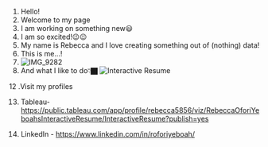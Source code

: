 1. Hello!
2. Welcome to my page
3. I am working on something new😃
4.  I am so excited!😉😉
6. My name is Rebecca and I love creating something out of (nothing) data!
8. This is me...!
9. ![IMG_9282](https://user-images.githubusercontent.com/79341728/138969481-6ef85169-9254-479e-8849-11dd39d90239.jpeg)
10. And what I like to do👇🏿
![Interactive Resume](https://user-images.githubusercontent.com/79341728/140822510-3e0e2e35-a7c7-4ff7-85ea-ccda80a7dc80.png)




12 .Visit my profiles

13. Tableau- https://public.tableau.com/app/profile/rebecca5856/viz/RebeccaOforiYeboahsInteractiveResume/InteractiveResume?publish=yes

14. LinkedIn - https://www.linkedin.com/in/roforiyeboah/
